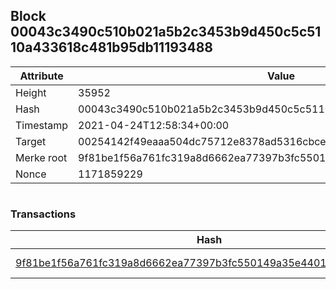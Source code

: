 ## Block 00043c3490c510b021a5b2c3453b9d450c5c5110a433618c481b95db11193488

Attribute | Value
--- | ---
Height | 35952
Hash | 00043c3490c510b021a5b2c3453b9d450c5c5110a433618c481b95db11193488
Timestamp | 2021-04-24T12:58:34+00:00
Target | 00254142f49eaaa504dc75712e8378ad5316cbcead634704b3734b6271167cc4
Merke root | 9f81be1f56a761fc319a8d6662ea77397b3fc550149a35e440126274aa79ff42
Nonce | 1171859229

```

```

### Transactions

Hash | Amount
--- | ---
[9f81be1f56a761fc319a8d6662ea77397b3fc550149a35e440126274aa79ff42](9f81be1f56a761fc319a8d6662ea77397b3fc550149a35e440126274aa79ff42.md) | 10.00000000 SKEPTI 
